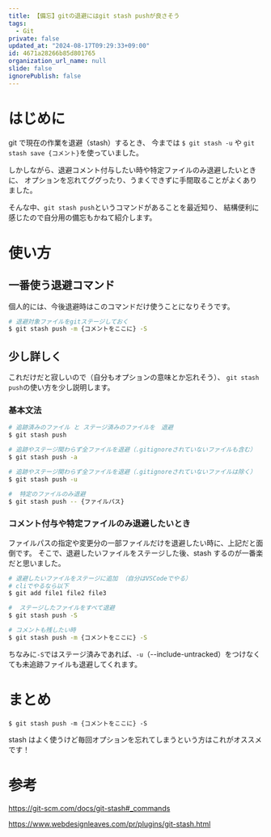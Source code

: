 ```yaml
---
title: 【備忘】gitの退避にはgit stash pushが良さそう
tags:
  - Git
private: false
updated_at: "2024-08-17T09:29:33+09:00"
id: 4671a28266b85d801765
organization_url_name: null
slide: false
ignorePublish: false
---
```


# はじめに

git で現在の作業を退避（stash）するとき、
今までは `$ git stash -u` や `git stash save {コメント}`を使っていました。

しかしながら、退避コメント付与したい時や特定ファイルのみ退避したいときに、
オプションを忘れてググったり、うまくできずに手間取ることがよくありました。

そんな中、`git stash push`というコマンドがあることを最近知り、
結構便利に感じたので自分用の備忘もかねて紹介します。

# 使い方

## 一番使う退避コマンド

個人的には、今後退避時はこのコマンドだけ使うことになりそうです。

```bash
# 退避対象ファイルをgitステージしておく
$ git stash push -m {コメントをここに} -S
```

## 少し詳しく

これだけだと寂しいので（自分もオプションの意味とか忘れそう）、
`git stash push`の使い方を少し説明します。

### 基本文法

```bash
# 追跡済みのファイル と ステージ済みのファイルを　退避
$ git stash push

# 追跡やステージ関わらず全ファイルを退避（.gitignoreされていないファイルも含む）
$ git stash push -a

# 追跡やステージ関わらず全ファイルを退避（.gitignoreされていないファイルは除く）
$ git stash push -u

#  特定のファイルのみ退避
$ git stash push -- {ファイルパス}
```

### コメント付与や特定ファイルのみ退避したいとき

ファイルパスの指定や変更分の一部ファイルだけを退避したい時に、上記だと面倒です。
そこで、退避したいファイルをステージした後、stash するのが一番楽だと思いました。

```bash
# 退避したいファイルをステージに追加 （自分はVSCodeでやる）
# cliでやるなら以下
$ git add file1 file2 file3

#  ステージしたファイルをすべて退避
$ git stash push -S

# コメントも残したい時
$ git stash push -m {コメントをここに} -S
```

ちなみに`-S`ではステージ済みであれば、`-u`（--include-untracked）をつけなくても未追跡ファイルも退避してくれます。

# まとめ

`$ git stash push -m {コメントをここに} -S`

stash はよく使うけど毎回オプションを忘れてしまうという方はこれがオススメです！

# 参考

https://git-scm.com/docs/git-stash#_commands

https://www.webdesignleaves.com/pr/plugins/git-stash.html

